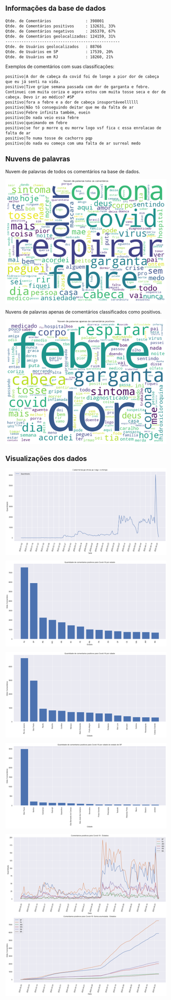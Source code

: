 ## Informações da base de dados

    Qtde. de Comentários               : 398001
    Qtde. de Comentários positivos     : 132631, 33%
    Qtde. de Comentários negativos     : 265370, 67%
    Qtde. de Comentários geolocalizados: 124159, 31%
    --------------------------------------------------
    Qtde. de Usuários geolocalizados   : 88766
    Qtde. de Usuários em SP            : 17539, 20%
    Qtde. de Usuários em RJ            : 18260, 21%


Exemplos de comentários com suas classificações:

    positivo|A dor de cabeça da covid foi de longe a pior dor de cabeça que eu já senti na vida.
    positivo|Tive gripe semana passada com dor de garganta e febre. Continuei com muita coriza e agora estou com muita tosse seca e dor de cabeça. Devo ir ao médico? #SP
    positivo|fora a febre e a dor de cabeça insuportáveellllll
    positivo|Não tô conseguindo deitar que me da falta de ar
    positivo|Febre infinita também, euein
    positivo|Do nada veio essa febre
    positivo|queimando em febre
    positivo|se for p morre q eu morrw logo vsf fica c essa enrolacao de falta de ar
    positivo|To numa tosse de cachorro pqp
    positivo|do nada eu começo com uma falta de ar surreal medo


## Nuvens de palavras

Nuvem de palavras de todos os comentários na base de dados.


![png](EDA_files/EDA_10_0.png)


Nuvens de palavras apenas de comentários classificados como positivos.


![png](EDA_files/EDA_12_0.png)


## Visualizações dos dados


![png](EDA_files/EDA_14_0.png)



![png](EDA_files/EDA_15_0.png)



![png](EDA_files/EDA_16_0.png)



![png](EDA_files/EDA_17_0.png)



![png](EDA_files/EDA_18_0.png)

